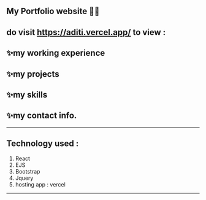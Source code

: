 My Portfolio website 🙋‍♀️
---
do visit https://aditi.vercel.app/ to view : 
---
✨my working experience
---
✨my projects 
---
✨my skills 
---
✨my contact info.
---
***
Technology used : 
---
1) React
2) EJS
3) Bootstrap
4) Jquery
5) hosting app : vercel
***
